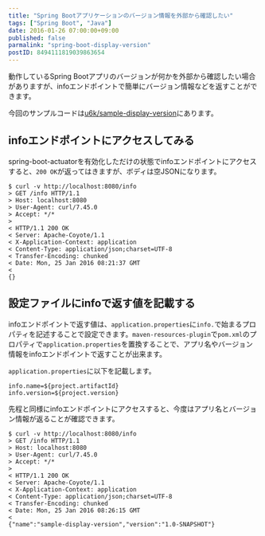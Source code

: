 ```yaml
---
title: "Spring Bootアプリケーションのバージョン情報を外部から確認したい"
tags: ["Spring Boot", "Java"]
date: 2016-01-26 07:00:00+09:00
published: false
parmalink: "spring-boot-display-version"
postID: 8494111819039863654
---
```


動作しているSpring Bootアプリのバージョンが何かを外部から確認したい場合がありますが、infoエンドポイントで簡単にバージョン情報などを返すことができます。

今回のサンプルコードは[u6k/sample-display-version](https://github.com/u6k/sample-display-version)にあります。

<!-- more -->

## infoエンドポイントにアクセスしてみる

spring-boot-actuatorを有効化しただけの状態でinfoエンドポイントにアクセスすると、`200 OK`が返ってはきますが、ボディは空JSONになります。

```
$ curl -v http://localhost:8080/info
> GET /info HTTP/1.1
> Host: localhost:8080
> User-Agent: curl/7.45.0
> Accept: */*
>
< HTTP/1.1 200 OK
< Server: Apache-Coyote/1.1
< X-Application-Context: application
< Content-Type: application/json;charset=UTF-8
< Transfer-Encoding: chunked
< Date: Mon, 25 Jan 2016 08:21:37 GMT
<
{}
```

## 設定ファイルにinfoで返す値を記載する

infoエンドポイントで返す値は、`application.properties`に`info.`で始まるプロパティを記述することで設定できます。`maven-resources-plugin`で`pom.xml`のプロパティで`application.properties`を置換することで、アプリ名やバージョン情報をinfoエンドポイントで返すことが出来ます。

`application.properties`に以下を記載します。

```
info.name=${project.artifactId}
info.version=${project.version}
```

先程と同様にinfoエンドポイントにアクセスすると、今度はアプリ名とバージョン情報が返ることが確認できます。

```
$ curl -v http://localhost:8080/info
> GET /info HTTP/1.1
> Host: localhost:8080
> User-Agent: curl/7.45.0
> Accept: */*
>
< HTTP/1.1 200 OK
< Server: Apache-Coyote/1.1
< X-Application-Context: application
< Content-Type: application/json;charset=UTF-8
< Transfer-Encoding: chunked
< Date: Mon, 25 Jan 2016 08:26:15 GMT
<
{"name":"sample-display-version","version":"1.0-SNAPSHOT"}
```

